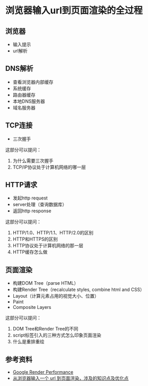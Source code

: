 # 浏览器输入url到页面渲染的全过程

## 浏览器
* 输入提示
* url解析

## DNS解析
* 查看浏览器内部缓存
* 系统缓存
* 路由器缓存
* 本地DNS服务器
* 域名服务器

## TCP连接
* 三次握手

这部分可以提问：
1. 为什么需要三次握手
2. TCP/IP协议处于计算机网络的哪一层

## HTTP请求
* 发起http request
* server处理（查询数据库）
* 返回http response

这部分可以提问：
1. HTTP/1.0、HTTP/1.1、HTTP/2.0的区别
2. HTTP和HTTPS的区别
3. HTTP协议处于计算机网络的那一层
4. HTTP缓存怎么做

## 页面渲染
* 构建DOM Tree（parse HTML）
* 构建Render Tree（recalculate styles, combine html and CSS）
* Layout（计算元素占用的视觉大小、位置）
* Paint
* Composite Layers

这部分可以提问：
1. DOM Tree和Render Tree的不同
2. script标签引入的三种方式怎么印象页面渲染
3. 什么是重排重绘

## 参考资料

* [Google Render Performance](https://developers.google.com/web/fundamentals/performance/rendering/)
* [从浏览器输入一个 url 到页面渲染，涉及的知识点及优化点](https://github.com/sunyongjian/blog/issues/34)